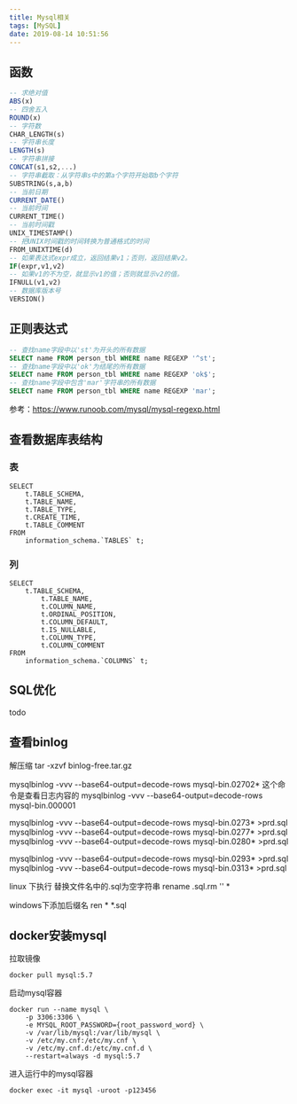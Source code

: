 ```yaml
---
title: Mysql相关
tags: [MySQL]
date: 2019-08-14 10:51:56
---
```


## 函数
```sql
-- 求绝对值
ABS(x)
-- 四舍五入
ROUND(x)
-- 字符数
CHAR_LENGTH(s)
-- 字符串长度
LENGTH(s)
-- 字符串拼接
CONCAT(s1,s2,...)
-- 字符串截取：从字符串s中的第a个字符开始取b个字符
SUBSTRING(s,a,b)
-- 当前日期
CURRENT_DATE()
-- 当前时间
CURRENT_TIME()
-- 当前时间戳
UNIX_TIMESTAMP()
-- 把UNIX时间戳的时间转换为普通格式的时间
FROM_UNIXTIME(d)
-- 如果表达式expr成立，返回结果v1；否则，返回结果v2。
IF(expr,v1,v2)
-- 如果v1的不为空，就显示v1的值；否则就显示v2的值。
IFNULL(v1,v2)
-- 数据库版本号
VERSION()
```

## 正则表达式
```sql
-- 查找name字段中以'st'为开头的所有数据
SELECT name FROM person_tbl WHERE name REGEXP '^st';
-- 查找name字段中以'ok'为结尾的所有数据
SELECT name FROM person_tbl WHERE name REGEXP 'ok$';
-- 查找name字段中包含'mar'字符串的所有数据
SELECT name FROM person_tbl WHERE name REGEXP 'mar';
```
参考：https://www.runoob.com/mysql/mysql-regexp.html


## 查看数据库表结构
### 表
```mysql
SELECT
    t.TABLE_SCHEMA,
    t.TABLE_NAME,
    t.TABLE_TYPE,
    t.CREATE_TIME,
    t.TABLE_COMMENT
FROM
    information_schema.`TABLES` t;
```
### 列
```mysql
SELECT
    t.TABLE_SCHEMA,
        t.TABLE_NAME,
        t.COLUMN_NAME,
        t.ORDINAL_POSITION,
        t.COLUMN_DEFAULT,
        t.IS_NULLABLE,
        t.COLUMN_TYPE,
        t.COLUMN_COMMENT
FROM
    information_schema.`COLUMNS` t;
```

## SQL优化
todo

## 查看binlog
解压缩
tar -xzvf binlog-free.tar.gz

mysqlbinlog -vvv --base64-output=decode-rows mysql-bin.02702* 这个命令是查看日志内容的
mysqlbinlog -vvv --base64-output=decode-rows mysql-bin.000001

mysqlbinlog -vvv --base64-output=decode-rows mysql-bin.0273* >prd.sql
mysqlbinlog -vvv --base64-output=decode-rows mysql-bin.0277* >prd.sql
mysqlbinlog -vvv --base64-output=decode-rows mysql-bin.0280* >prd.sql

mysqlbinlog -vvv --base64-output=decode-rows mysql-bin.0293* >prd.sql
mysqlbinlog -vvv --base64-output=decode-rows mysql-bin.0313* >prd.sql

linux 下执行
替换文件名中的.sql为空字符串
rename \.sql.rm '' *

windows下添加后缀名
ren * *.sql


## docker安装mysql
拉取镜像
```
docker pull mysql:5.7
```

启动mysql容器
```
docker run --name mysql \
    -p 3306:3306 \
    -e MYSQL_ROOT_PASSWORD={root_password_word} \
    -v /var/lib/mysql:/var/lib/mysql \
    -v /etc/my.cnf:/etc/my.cnf \
    -v /etc/my.cnf.d:/etc/my.cnf.d \
    --restart=always -d mysql:5.7
```

进入运行中的mysql容器
```
docker exec -it mysql -uroot -p123456
```

